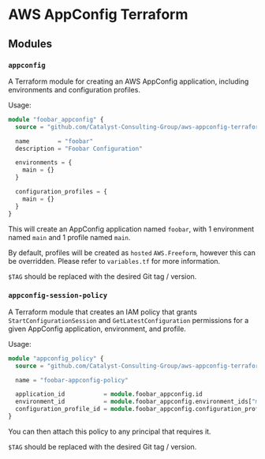 # AWS AppConfig Terraform

## Modules

### `appconfig`

A Terraform module for creating an AWS AppConfig application, including environments and configuration profiles.

Usage:

```terraform
module "foobar_appconfig" {
  source = "github.com/Catalyst-Consulting-Group/aws-appconfig-terraform//modules/appconfig?ref=$TAG"

  name        = "foobar"
  description = "Foobar Configuration"

  environments = {
    main = {}
  }

  configuration_profiles = {
    main = {}
  }
}
```

This will create an AppConfig application named `foobar`, with 1 environment named `main` and 1 profile named `main`.

By default, profiles will be created as `hosted` `AWS.Freeform`, however this can be overridden. 
Please refer to `variables.tf` for more information.

`$TAG` should be replaced with the desired Git tag / version.

### `appconfig-session-policy`

A Terraform module that creates an IAM policy that grants `StartConfigurationSession` and `GetLatestConfiguration`
permissions for a given AppConfig application, environment, and profile.

Usage:

```terraform
module "appconfig_policy" {
  source = "github.com/Catalyst-Consulting-Group/aws-appconfig-terraform//modules/appconfig-session-policy?ref=$TAG"

  name = "foobar-appconfig-policy"

  application_id           = module.foobar_appconfig.id
  environment_id           = module.foobar_appconfig.environment_ids["main"]
  configuration_profile_id = module.foobar_appconfig.configuration_profile_ids["main"]
}
```

You can then attach this policy to any principal that requires it.

`$TAG` should be replaced with the desired Git tag / version.